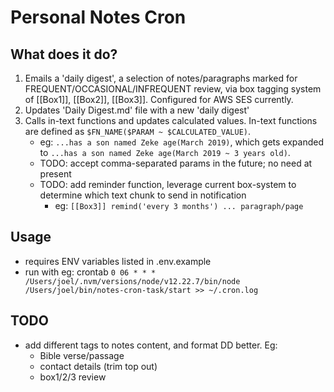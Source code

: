 # Personal Notes Cron
## What does it do?
1. Emails a 'daily digest', a selection of notes/paragraphs marked for FREQUENT/OCCASIONAL/INFREQUENT review, via box tagging system of [[Box1]], [[Box2]], [[Box3]]. Configured for AWS SES currently.
2. Updates 'Daily Digest.md' file with a new 'daily digest'
3. Calls in-text functions and updates calculated values. In-text functions are defined as `$FN_NAME($PARAM ~ $CALCULATED_VALUE)`. 
    - eg: `...has a son named Zeke age(March 2019)`, which gets expanded to `...has a son named Zeke age(March 2019 ~ 3 years old)`.
    - TODO: accept comma-separated params in the future; no need at present
    - TODO: add reminder function, leverage current box-system to determine which text chunk to send in notification
        - eg: `[[Box3]] remind('every 3 months') ... paragraph/page`
## Usage
- requires ENV variables listed in .env.example
- run with eg: crontab `0 06 * * * /Users/joel/.nvm/versions/node/v12.22.7/bin/node /Users/joel/bin/notes-cron-task/start >> ~/.cron.log`

## TODO
- add different tags to notes content, and format DD better. Eg:
    - Bible verse/passage
    - contact details (trim top out)
    - box1/2/3 review